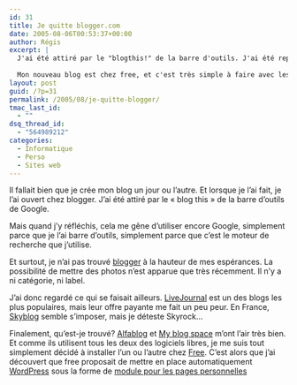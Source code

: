 ```yaml
---
id: 31
title: Je quitte blogger.com
date: 2005-08-06T00:53:37+00:00
author: Régis
excerpt: |
  J'ai été attiré par le "blogthis!" de la barre d'outils. J'ai été repoussé par le reste.
  
  Mon nouveau blog est chez free, et c'est très simple à faire avec les <a href="http://inscription.free.fr/persov2/persov2.pl">modules web des pages perso</a>.
layout: post
guid: /?p=31
permalink: /2005/08/je-quitte-blogger/
tmac_last_id:
  - ""
dsq_thread_id:
  - "564989212"
categories:
  - Informatique
  - Perso
  - Sites web
---
```

Il fallait bien que je crée mon blog un jour ou l&rsquo;autre. Et lorsque je l&rsquo;ai fait, je l&rsquo;ai ouvert chez blogger. J&rsquo;ai été attiré par le « blog this » de la barre d&rsquo;outils de Google.

Mais quand j&rsquo;y réfléchis, cela me gêne d&rsquo;utiliser encore Google, simplement parce que je l&rsquo;ai barre d&rsquo;outils, simplement parce que c&rsquo;est le moteur de recherche que j&rsquo;utilise. 

Et surtout, je n&rsquo;ai pas trouvé [blogger](http://www.blogger.com/) à la hauteur de mes espérances. La possibilité de mettre des photos n&rsquo;est apparue que très récemment. Il n&rsquo;y a ni catégorie, ni label. 

J&rsquo;ai donc regardé ce qui se faisait ailleurs. [LiveJournal](http://www.livejournal.com/) est un des blogs les plus populaires, mais leur offre payante me fait un peu peur. En France, [Skyblog](http://www.skyblog.com/) semble s&rsquo;imposer, mais je déteste Skyrock&#8230;

Finalement, qu&rsquo;est-je trouvé? [Alfablog](http://www.alfablog.com/) et [My blog space](http://www.myblogspace.net/) m&rsquo;ont l&rsquo;air très bien. Et comme ils utilisent tous les deux des logiciels libres, je me suis tout simplement décidé à installer l&rsquo;un ou l&rsquo;autre chez [Free](http://www.free.fr/). C&rsquo;est alors que j&rsquo;ai découvert que free proposait de mettre en place automatiquement [WordPress](http://wordpress.org/) sous la forme de [module pour les pages personnelles](http://inscription.free.fr/persov2/persov2.pl)